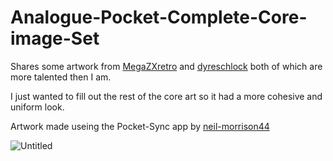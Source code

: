 # Analogue-Pocket-Complete-Core-image-Set
Shares some artwork from  <a href="https://github.com/MegaZXretro/Analogue-Pocket-Custom-Platform-Art" target="MegaZXretro">MegaZXretro</a> and <a href="https://github.com/dyreschlock/pocket-platform-images" target="dyreschlock">dyreschlock</a> both of which are more talented then I am. 

I just wanted to fill out the rest of the core art so it had a more cohesive and uniform look. 

Artwork made useing the Pocket-Sync app by <a href="https://github.com/neil-morrison44/pocket-sync" target="neil-morrison44">neil-morrison44</a>

![Untitled](https://user-images.githubusercontent.com/118319530/205410551-7069df33-6755-402c-8ab5-16f782ac82ef.gif)


